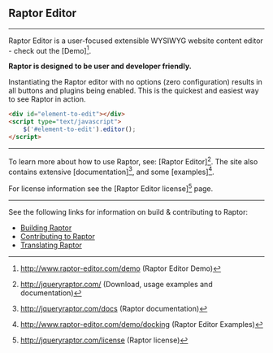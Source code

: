 Raptor Editor
---------------
- - -

Raptor Editor is a user-focused extensible WYSIWYG website content editor - check out the [Demo][^4].

**Raptor is designed to be user and developer friendly.**

Instantiating the Raptor editor with no options (zero configuration) results in all buttons and plugins being enabled. This is the quickest and easiest way to see Raptor in action.

```HTML
<div id="element-to-edit"></div>
<script type="text/javascript">
    $('#element-to-edit').editor();
</script>
```
- - -
To learn more about how to use Raptor, see: [Raptor Editor][^1]. 
The site also contains extensive [documentation][^2], and some [examples][^5]. 

For license information see the  [Raptor Editor license][^3] page.

- - - 

See the following links for information on build & contributing to Raptor:

* [Building Raptor](https://github.com/PANmedia/Raptor/wiki/Building)
* [Contributing to Raptor](https://github.com/PANmedia/Raptor/wiki/Contributing-to-Raptor)
* [Translating Raptor](https://github.com/PANmedia/Raptor/wiki/Translating-Raptor)

[^1]: http://jqueryraptor.com/ (Download, usage examples and documentation)
[^2]: http://jqueryraptor.com/docs (Raptor documentation)
[^3]: http://jqueryraptor.com/license (Raptor license)
[^4]: http://www.raptor-editor.com/demo (Raptor Editor Demo)
[^5]: http://www.raptor-editor.com/demo/docking (Raptor Editor Examples)
